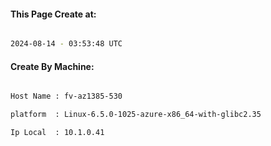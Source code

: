 
   
#### This Page Create at:

```bash

2024-08-14 - 03:53:48 UTC

```

#### Create By Machine:

```bash

Host Name : fv-az1385-530

platform  : Linux-6.5.0-1025-azure-x86_64-with-glibc2.35

Ip Local  : 10.1.0.41

```

